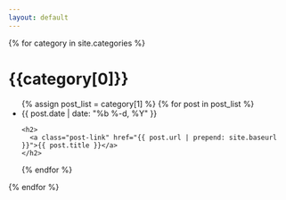 ```yaml
---
layout: default
---
```


{% for category in site.categories %}
<!-- category[0] is the category name, category[1] is the post list in the category -->
<h1 class="page-heading">{{category[0]}}</h1>
<ul class="post-list">
  {% assign post_list = category[1] %}
  {% for post in post_list %}
  <li>
    <span class="post-meta">{{ post.date | date: "%b %-d, %Y" }}</span>

    <h2>
      <a class="post-link" href="{{ post.url | prepend: site.baseurl }}">{{ post.title }}</a>
    </h2>
  </li>
  {% endfor %}
</ul>
{% endfor %}